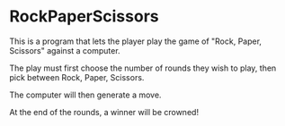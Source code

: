 # RockPaperScissors

This is a program that lets the player play the game of "Rock, Paper, Scissors" against a computer.

The play must first choose the number of rounds they wish to play, then pick between Rock, Paper, Scissors.

The computer will then generate a move.

At the end of the rounds, a winner will be crowned!
